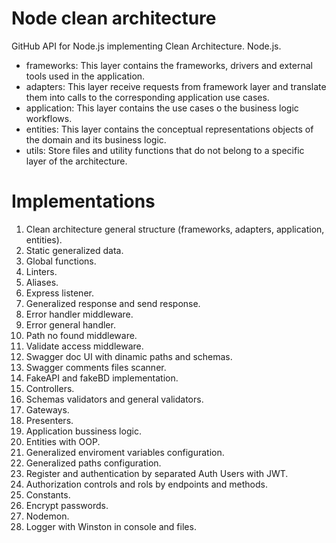 # Node clean architecture

GitHub API for Node.js implementing Clean Architecture. Node.js.

- frameworks: This layer contains the frameworks, drivers and external tools used in the application.
- adapters: This layer receive requests from framework layer and translate them into calls to the corresponding application use cases.
- application: This layer contains the use cases o the business logic workflows.
- entities: This layer contains the conceptual representations objects of the domain and its business logic.
- utils: Store files and utility functions that do not belong to a specific layer of the architecture.

# Implementations

1. Clean architecture general structure (frameworks, adapters, application, entities).
2. Static generalized data.
3. Global functions.
4. Linters.
5. Aliases.
6. Express listener.
7. Generalized response and send response.
8. Error handler middleware.
9. Error general handler.
10. Path no found middleware.
11. Validate access middleware.
12. Swagger doc UI with dinamic paths and schemas.
13. Swagger comments files scanner.
14. FakeAPI and fakeBD implementation.
15. Controllers.
16. Schemas validators and general validators.
17. Gateways.
18. Presenters.
19. Application bussiness logic.
20. Entities with OOP.
21. Generalized enviroment variables configuration.
22. Generalized paths configuration.
23. Register and authentication by separated Auth Users with JWT.
24. Authorization controls and rols by endpoints and methods.
25. Constants.
26. Encrypt passwords.
27. Nodemon.
28. Logger with Winston in console and files.

